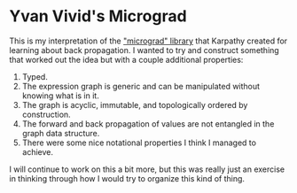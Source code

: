 # Yvan Vivid's Micrograd

This is my interpretation of the ["micrograd" library](https://github.com/karpathy/micrograd) that Karpathy created for learning about back propagation. I wanted to try and construct something that worked out the idea but with a couple additional properties:

1. Typed.
2. The expression graph is generic and can be manipulated without knowing what is in it.
3. The graph is acyclic, immutable, and topologically ordered by construction.
4. The forward and back propagation of values are not entangled in the graph data structure.
5. There were some nice notational properties I think I managed to achieve.

I will continue to work on this a bit more, but this was really just an exercise in thinking through how I would try to organize this kind of thing.
